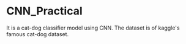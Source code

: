 # CNN_Practical

It is a cat-dog classifier model using CNN. The dataset is of kaggle's famous cat-dog dataset.
